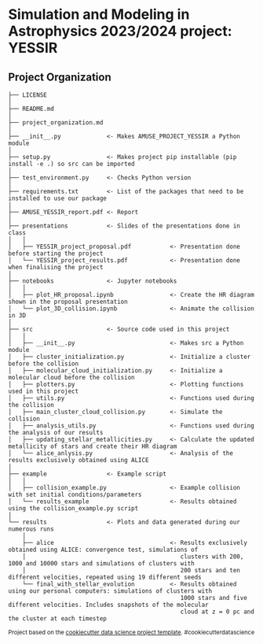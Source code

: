 # Simulation and Modeling in Astrophysics 2023/2024 project: YESSIR

Project Organization
------------

    ├── LICENSE
    │
    ├── README.md
    │
    ├── project_organization.md
    │
    ├── __init__.py             <- Makes AMUSE_PROJECT_YESSIR a Python module
    │
    ├── setup.py                <- Makes project pip installable (pip install -e .) so src can be imported
    │
    ├── test_environment.py     <- Checks Python version
    │
    ├── requirements.txt        <- List of the packages that need to be installed to use our package
    │
    ├── AMUSE_YESSIR_report.pdf <- Report
    │
    ├── presentations           <- Slides of the presentations done in class
    │   │
    │   ├── YESSIR_project_proposal.pdf           <- Presentation done before starting the project
    │   └── YESSIR_project_results.pdf            <- Presentation done when finalising the project
    │
    ├── notebooks               <- Jupyter notebooks
    │   │
    │   ├── plot_HR_proposal.ipynb                <- Create the HR diagram shown in the proposal presentation
    │   └── plot_3D_collision.ipynb               <- Animate the collision in 3D
    │
    ├── src                     <- Source code used in this project
    │   │
    │   ├── __init__.py                           <- Makes src a Python module
    │   ├── cluster_initialization.py             <- Initialize a cluster before the collision
    │   ├── molecular_cloud_initialization.py     <- Initialize a molecular cloud before the collision
    │   ├── plotters.py                           <- Plotting functions used in this project
    │   ├── utils.py                              <- Functions used during the collision
    │   ├── main_cluster_cloud_collision.py       <- Simulate the collision
    │   ├── analysis_utils.py                     <- Functions used during the analysis of our results 
    │   ├── updating_stellar_metallicities.py     <- Calculate the updated metallicity of stars and create their HR diagram 
    │   └── alice_anlysis.py                      <- Analysis of the results exclusively obtained using ALICE
    │
    ├── example                 <- Example script
    │   │
    │   ├── collision_example.py                  <- Example collision with set initial conditions/parameters
    │   └── results_example                       <- Results obtained using the collision_example.py script
    │
    └── results                 <- Plots and data generated during our numerous runs
        │
        ├── alice                                 <- Results exclusively obtained using ALICE: convergence test, simulations of 
        │                                            clusters with 200, 1000 and 10000 stars and simulations of clusters with
        │                                            200 stars and ten different velocities, repeated using 19 different seeds 
        └── final_with_stellar_evolution          <- Results obtained using our personal computers: simulations of clusters with
                                                     1000 stars and five different velocities. Includes snapshots of the molecular 
                                                     cloud at z = 0 pc and the cluster at each timestep


<p><small>Project based on the <a target="_blank" href="https://drivendata.github.io/cookiecutter-data-science/">cookiecutter data science project template</a>. #cookiecutterdatascience</small></p>

